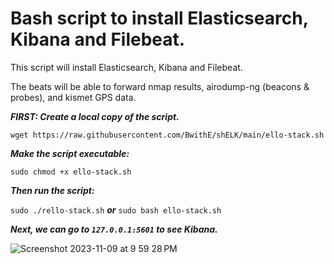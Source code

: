 # Bash script to install Elasticsearch, Kibana and Filebeat.
This script will install Elasticsearch, Kibana and Filebeat.

The beats will be able to forward nmap results, airodump-ng (beacons & probes), and kismet GPS data.

**_FIRST: Create a local copy of the script._**

```wget https://raw.githubusercontent.com/BwithE/shELK/main/ello-stack.sh```

**_Make the script executable:_**

```sudo chmod +x ello-stack.sh```

**_Then run the script:_**

```sudo ./rello-stack.sh``` **_or_** ```sudo bash ello-stack.sh```

**_Next, we can go to ```127.0.0.1:5601``` to see Kibana._**

![Screenshot 2023-11-09 at 9 59 28 PM](https://github.com/BwithE/shELK/assets/144924113/2c231154-bdb9-4af3-8e3e-811fd40cee1d)
